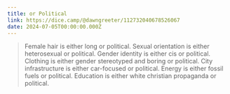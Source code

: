 ```yaml
---
title: or Political
link: https://dice.camp/@dawngreeter/112732040678526067
date: 2024-07-05T00:00:00.000Z
---
```


> Female hair is either long or political. Sexual orientation is either heterosexual or political. Gender identity is either cis or political. Clothing is either gender stereotyped and boring or political. City infrastructure is either car-focused or political. Energy is either fossil fuels or political. Education is either white christian propaganda or political.
